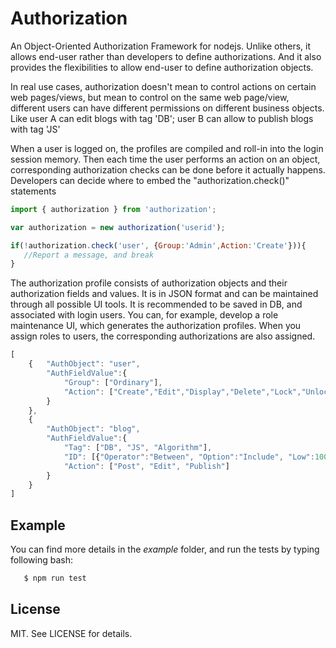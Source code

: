 # Authorization
An Object-Oriented Authorization Framework for nodejs. 
Unlike others, it allows end-user rather than developers to define authorizations. 
And it also provides the flexibilities to allow end-user to define authorization objects. 

In real use cases, authorization doesn't mean to control actions on certain web pages/views, but mean to control on the same web page/view, 
different users can have different permissions on different business objects. Like user A can edit blogs with tag 'DB'; user B can allow to publish blogs with tag 'JS'

When a user is logged on, the profiles are compiled and roll-in into the login session memory. 
Then each time the user performs an action on an object, corresponding authorization checks can be done before it actually happens. 
Developers can decide where to embed the "authorization.check()" statements

```javascript
import { authorization } from 'authorization';

var authorization = new authorization('userid');

if(!authorization.check('user', {Group:'Admin',Action:'Create'})){
   //Report a message, and break
}
```
The authorization profile consists of authorization objects and their authorization fields and values. 
It is in JSON format and can be maintained through all possible UI tools. It is recommended to be saved in DB,
and associated with login users. You can, for example, develop a role maintenance UI, 
which generates the authorization profiles. When you assign roles to users, the corresponding authorizations are also assigned.

```javascript
[
    {   "AuthObject": "user",
        "AuthFieldValue":{
            "Group": ["Ordinary"],
            "Action": ["Create","Edit","Display","Delete","Lock","Unlock"]
        }
    },
    {
        "AuthObject": "blog",
        "AuthFieldValue":{
            "Tag": ["DB", "JS", "Algorithm"],
            "ID": [{"Operator":"Between", "Option":"Include", "Low":1000000, "High":1999999}, 2399999],
            "Action": ["Post", "Edit", "Publish"]
        }
    }
]
```

## Example
You can find more details in the *example* folder, and run the tests by typing following bash:
 ```bash
    $ npm run test
 ```
 
## License
MIT. See LICENSE for details.
